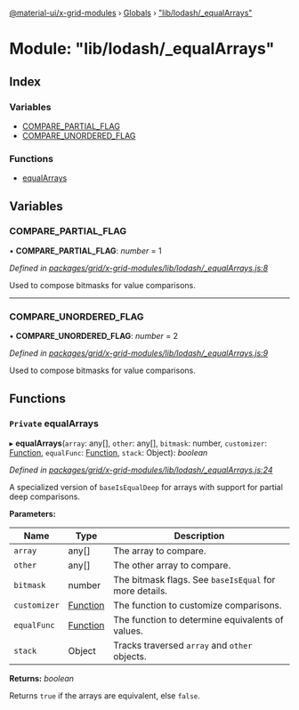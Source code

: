 [@material-ui/x-grid-modules](../README.md) › [Globals](../globals.md) › ["lib/lodash/_equalArrays"](_lib_lodash__equalarrays_.md)

# Module: "lib/lodash/_equalArrays"

## Index

### Variables

* [COMPARE_PARTIAL_FLAG](_lib_lodash__equalarrays_.md#compare_partial_flag)
* [COMPARE_UNORDERED_FLAG](_lib_lodash__equalarrays_.md#compare_unordered_flag)

### Functions

* [equalArrays](_lib_lodash__equalarrays_.md#private-equalarrays)

## Variables

###  COMPARE_PARTIAL_FLAG

• **COMPARE_PARTIAL_FLAG**: *number* = 1

*Defined in [packages/grid/x-grid-modules/lib/lodash/_equalArrays.js:8](https://github.com/mui-org/material-ui-x/blob/a679779/packages/grid/x-grid-modules/lib/lodash/_equalArrays.js#L8)*

Used to compose bitmasks for value comparisons.

___

###  COMPARE_UNORDERED_FLAG

• **COMPARE_UNORDERED_FLAG**: *number* = 2

*Defined in [packages/grid/x-grid-modules/lib/lodash/_equalArrays.js:9](https://github.com/mui-org/material-ui-x/blob/a679779/packages/grid/x-grid-modules/lib/lodash/_equalArrays.js#L9)*

Used to compose bitmasks for value comparisons.

## Functions

### `Private` equalArrays

▸ **equalArrays**(`array`: any[], `other`: any[], `bitmask`: number, `customizer`: [Function](../interfaces/_src_utils_utils_.debouncedfunction.md#function), `equalFunc`: [Function](../interfaces/_src_utils_utils_.debouncedfunction.md#function), `stack`: Object): *boolean*

*Defined in [packages/grid/x-grid-modules/lib/lodash/_equalArrays.js:24](https://github.com/mui-org/material-ui-x/blob/a679779/packages/grid/x-grid-modules/lib/lodash/_equalArrays.js#L24)*

A specialized version of `baseIsEqualDeep` for arrays with support for
partial deep comparisons.

**Parameters:**

Name | Type | Description |
------ | ------ | ------ |
`array` | any[] | The array to compare. |
`other` | any[] | The other array to compare. |
`bitmask` | number | The bitmask flags. See `baseIsEqual` for more details. |
`customizer` | [Function](../interfaces/_src_utils_utils_.debouncedfunction.md#function) | The function to customize comparisons. |
`equalFunc` | [Function](../interfaces/_src_utils_utils_.debouncedfunction.md#function) | The function to determine equivalents of values. |
`stack` | Object | Tracks traversed `array` and `other` objects. |

**Returns:** *boolean*

Returns `true` if the arrays are equivalent, else `false`.

